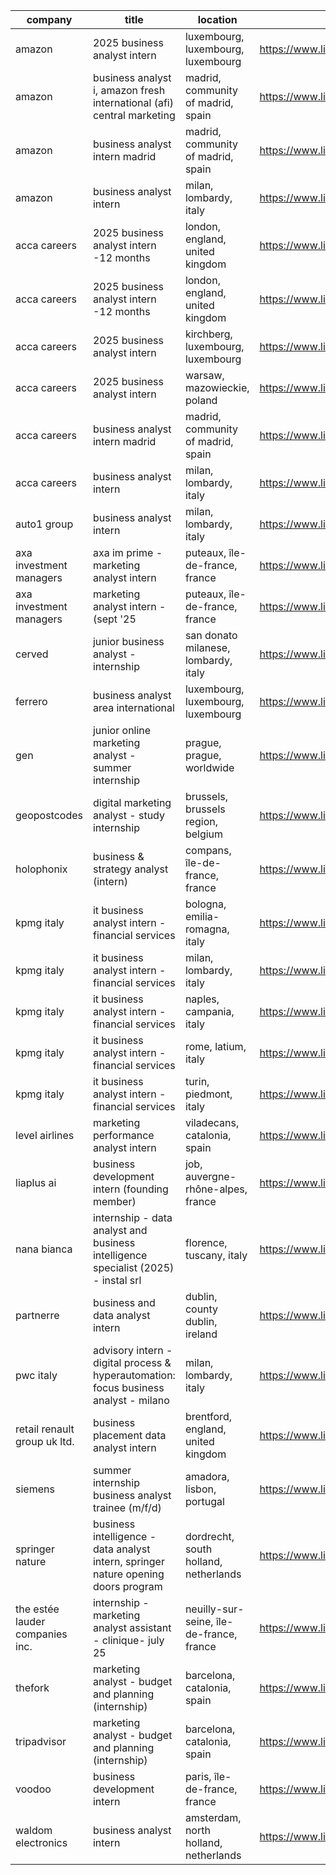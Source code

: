 |company|title|location|link|
|---|---|---|---|
|amazon|2025 business analyst intern|luxembourg, luxembourg, luxembourg|https://www.linkedin.com/jobs/view/4036666615|
|amazon|business analyst i, amazon fresh international (afi) central marketing|madrid, community of madrid, spain|https://www.linkedin.com/jobs/view/4232233853|
|amazon|business analyst intern madrid|madrid, community of madrid, spain|https://www.linkedin.com/jobs/view/4056920907|
|amazon|business analyst intern|milan, lombardy, italy|https://www.linkedin.com/jobs/view/4035971737|
|acca careers|2025 business analyst intern -12 months|london, england, united kingdom|https://www.linkedin.com/jobs/view/4218133647|
|acca careers|2025 business analyst intern -12 months|london, england, united kingdom|https://www.linkedin.com/jobs/view/4226664967|
|acca careers|2025 business analyst intern|kirchberg, luxembourg, luxembourg|https://www.linkedin.com/jobs/view/4218131901|
|acca careers|2025 business analyst intern|warsaw, mazowieckie, poland|https://www.linkedin.com/jobs/view/4218137016|
|acca careers|business analyst intern madrid|madrid, community of madrid, spain|https://www.linkedin.com/jobs/view/4218131890|
|acca careers|business analyst intern|milan, lombardy, italy|https://www.linkedin.com/jobs/view/4218132831|
|auto1 group|business analyst intern|milan, lombardy, italy|https://www.linkedin.com/jobs/view/4235391728|
|axa investment managers|axa im prime - marketing analyst intern|puteaux, île-de-france, france|https://www.linkedin.com/jobs/view/4231941112|
|axa investment managers|marketing analyst intern - (sept '25|puteaux, île-de-france, france|https://www.linkedin.com/jobs/view/4232972223|
|cerved|junior business analyst - internship|san donato milanese, lombardy, italy|https://www.linkedin.com/jobs/view/4193026068|
|ferrero|business analyst area international|luxembourg, luxembourg, luxembourg|https://www.linkedin.com/jobs/view/4232995350|
|gen|junior online marketing analyst - summer internship|prague, prague, worldwide|https://www.linkedin.com/jobs/view/4197050093|
|geopostcodes|digital marketing analyst - study internship|brussels, brussels region, belgium|https://www.linkedin.com/jobs/view/4202029733|
|holophonix|business & strategy analyst (intern)|compans, île-de-france, france|https://www.linkedin.com/jobs/view/4091422633|
|kpmg italy|it business analyst intern - financial services|bologna, emilia-romagna, italy|https://www.linkedin.com/jobs/view/4210805023|
|kpmg italy|it business analyst intern - financial services|milan, lombardy, italy|https://www.linkedin.com/jobs/view/4210498912|
|kpmg italy|it business analyst intern - financial services|naples, campania, italy|https://www.linkedin.com/jobs/view/4210499894|
|kpmg italy|it business analyst intern - financial services|rome, latium, italy|https://www.linkedin.com/jobs/view/4210802304|
|kpmg italy|it business analyst intern - financial services|turin, piedmont, italy|https://www.linkedin.com/jobs/view/4210800871|
|level airlines|marketing performance analyst intern|viladecans, catalonia, spain|https://www.linkedin.com/jobs/view/4221660840|
|liaplus ai|business development intern (founding member)|job, auvergne-rhône-alpes, france|https://www.linkedin.com/jobs/view/4200554528|
|nana bianca|internship - data analyst and business intelligence specialist (2025) - instal srl|florence, tuscany, italy|https://www.linkedin.com/jobs/view/4234423604|
|partnerre|business and data analyst intern|dublin, county dublin, ireland|https://www.linkedin.com/jobs/view/4235527485|
|pwc italy|advisory intern - digital process & hyperautomation: focus business analyst - milano|milan, lombardy, italy|https://www.linkedin.com/jobs/view/4224573119|
|retail renault group uk ltd.|business placement data analyst intern|brentford, england, united kingdom|https://www.linkedin.com/jobs/view/4229009689|
|siemens|summer internship  business analyst trainee (m/f/d)|amadora, lisbon, portugal|https://www.linkedin.com/jobs/view/4228316184|
|springer nature|business intelligence - data analyst intern, springer nature opening doors program|dordrecht, south holland, netherlands|https://www.linkedin.com/jobs/view/4233035764|
|the estée lauder companies inc.|internship - marketing analyst assistant - clinique- july 25|neuilly-sur-seine, île-de-france, france|https://www.linkedin.com/jobs/view/4222889355|
|thefork|marketing analyst - budget and planning (internship)|barcelona, catalonia, spain|https://www.linkedin.com/jobs/view/4232296675|
|tripadvisor|marketing analyst - budget and planning (internship)|barcelona, catalonia, spain|https://www.linkedin.com/jobs/view/4231941943|
|voodoo|business development intern|paris, île-de-france, france|https://www.linkedin.com/jobs/view/4232923433|
|waldom electronics|business analyst intern|amsterdam, north holland, netherlands|https://www.linkedin.com/jobs/view/4229262791|